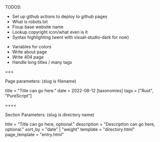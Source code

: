 TODOS:

- Set up github actions to deploy to github pages
- What is robots.txt
- Fixup base website name
- Lookup copyright icon/what even is it
- Syntax highlighting (went with visual-studio-dark for now)

* Variables for colors
* Write about page
* Write 404 page
* Handle long titles / many tags

===

Page parameters: (slug is filename)

title = "Title can go here."
date = 2022-08-12
[taxonomies]
tags = ["Rust", "PureScript"]

====

Section Parameters: (slug is directory name)

title = "Title can go here, optional."
description = "Description can go here, optional."
sort_by = "date" | "weight"
template = "directory.html"
page_template = "entry.html"
